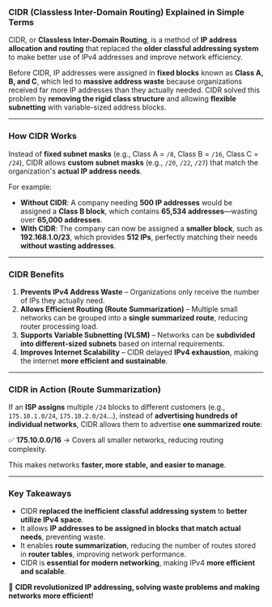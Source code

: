 ### **CIDR (Classless Inter-Domain Routing) Explained in Simple Terms**

CIDR, or **Classless Inter-Domain Routing**, is a method of **IP address allocation and routing** that replaced the **older classful addressing system** to make better use of IPv4 addresses and improve network efficiency.

Before CIDR, IP addresses were assigned in **fixed blocks** known as **Class A, B, and C**, which led to **massive address waste** because organizations received far more IP addresses than they actually needed. CIDR solved this problem by **removing the rigid class structure** and allowing **flexible subnetting** with variable-sized address blocks.

---

### **How CIDR Works**

Instead of **fixed subnet masks** (e.g., Class A = `/8`, Class B = `/16`, Class C = `/24`), CIDR allows **custom subnet masks** (e.g., `/20`, `/22`, `/27`) that match the organization's **actual IP address needs**.

For example:

- **Without CIDR**: A company needing **500 IP addresses** would be assigned a **Class B block**, which contains **65,534 addresses**—wasting over **65,000 addresses**.
- **With CIDR**: The company can now be assigned a **smaller block**, such as **192.168.1.0/23**, which provides **512 IPs**, perfectly matching their needs **without wasting addresses**.

---

### **CIDR Benefits**

1. **Prevents IPv4 Address Waste** – Organizations only receive the number of IPs they actually need.
2. **Allows Efficient Routing (Route Summarization)** – Multiple small networks can be grouped into a **single summarized route**, reducing router processing load.
3. **Supports Variable Subnetting (VLSM)** – Networks can be **subdivided into different-sized subnets** based on internal requirements.
4. **Improves Internet Scalability** – CIDR delayed **IPv4 exhaustion**, making the internet **more efficient and sustainable**.

---

### **CIDR in Action (Route Summarization)**

If an **ISP assigns** multiple `/24` blocks to different customers (e.g., `175.10.1.0/24`, `175.10.2.0/24`...), instead of **advertising hundreds of individual networks**, CIDR allows them to advertise **one summarized route**:

✅ **175.10.0.0/16** → Covers all smaller networks, reducing routing complexity.

This makes networks **faster, more stable, and easier to manage**.

---

### **Key Takeaways**

- CIDR **replaced the inefficient classful addressing system** to **better utilize IPv4 space**.
- It allows **IP addresses to be assigned in blocks that match actual needs**, preventing waste.
- It enables **route summarization**, reducing the number of routes stored in **router tables**, improving network performance.
- CIDR is **essential for modern networking**, making IPv4 **more efficient and scalable**.

🚀 **CIDR revolutionized IP addressing, solving waste problems and making networks more efficient!**